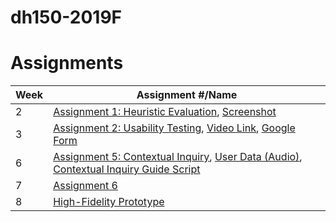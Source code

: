 # dh150-2019F

# Assignments

Week | Assignment #/Name | 
-----| ------------------| 
2 | [Assignment 1: Heuristic Evaluation](https://docs.google.com/document/d/1AE_OGc_Di2gys4KxIe-0xm7ejuwCuG44FpJ2htfKvIk/edit?usp=sharing), [Screenshot](https://drive.google.com/file/d/1MstowTL_t_4ljIhahnBGvTj8lDtieDe5/view?usp=sharing)
3 | [Assignment 2: Usability Testing](https://docs.google.com/document/d/1HX96aPqkQ3-PZaDKUuxAauj3f70DSZBaPpjFUhk-A1U/edit?usp=sharing), [Video Link](https://drive.google.com/file/d/1jxYNHZyAKt7O8DE4CQfA781S-hFMlElH/view?usp=sharing), [Google Form](https://forms.gle/zMr8MCSfV8tP6eZdA)
6 | [Assignment 5: Contextual Inquiry](https://docs.google.com/document/d/1NpJoW3JggpBTTpD1_ugwOeaOtFiguhHgeLnGVILiYB4/edit?usp=sharing), [User Data (Audio)](https://drive.google.com/file/d/1FLO_G4eoRW1ToXnaHl9rEk5D0gF4iqkE/view?usp=sharing), [Contextual Inquiry Guide Script](https://docs.google.com/document/d/1n49Y787chgiMShk1K8naWdHwt_6C0T_6OLFbyqgIbPY/edit?usp=sharing)
7 | [Assignment 6](https://docs.google.com/document/d/1dZwfQXdsYkoPsO1rOHqX_17XcAJokDNV-0pmoV5-9uU/edit?usp=sharing) 
8 | [High-Fidelity Prototype](https://haleyliang999285.invisionapp.com/prototype/ck41eujj0003taj01jwz92p6t/play)

